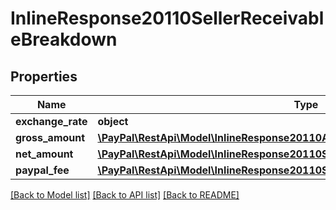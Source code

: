 # InlineResponse20110SellerReceivableBreakdown

## Properties
Name | Type | Description | Notes
------------ | ------------- | ------------- | -------------
**exchange_rate** | **object** |  | [optional] 
**gross_amount** | [**\PayPal\RestApi\Model\InlineResponse20110Amount**](InlineResponse20110Amount.md) |  | [optional] 
**net_amount** | [**\PayPal\RestApi\Model\InlineResponse20110SellerReceivableBreakdownNetAmount**](InlineResponse20110SellerReceivableBreakdownNetAmount.md) |  | [optional] 
**paypal_fee** | [**\PayPal\RestApi\Model\InlineResponse20110SellerReceivableBreakdownPaypalFee**](InlineResponse20110SellerReceivableBreakdownPaypalFee.md) |  | [optional] 

[[Back to Model list]](../README.md#documentation-for-models) [[Back to API list]](../README.md#documentation-for-api-endpoints) [[Back to README]](../README.md)


